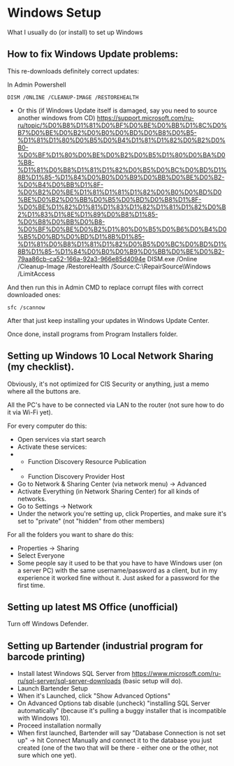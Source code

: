 # Windows Setup
What I usually do (or install) to set up Windows

## How to fix Windows Update problems:
This re-downloads definitely correct updates:

In Admin Powershell
````
DISM /ONLINE /CLEANUP-IMAGE /RESTOREHEALTH
````

* Or this (if Windows Update itself is damaged, say you need to source another windows from CD) https://support.microsoft.com/ru-ru/topic/%D0%B8%D1%81%D0%BF%D0%BE%D0%BB%D1%8C%D0%B7%D0%BE%D0%B2%D0%B0%D0%BD%D0%B8%D0%B5-%D1%81%D1%80%D0%B5%D0%B4%D1%81%D1%82%D0%B2%D0%B0-%D0%BF%D1%80%D0%BE%D0%B2%D0%B5%D1%80%D0%BA%D0%B8-%D1%81%D0%B8%D1%81%D1%82%D0%B5%D0%BC%D0%BD%D1%8B%D1%85-%D1%84%D0%B0%D0%B9%D0%BB%D0%BE%D0%B2-%D0%B4%D0%BB%D1%8F-%D0%B2%D0%BE%D1%81%D1%81%D1%82%D0%B0%D0%BD%D0%BE%D0%B2%D0%BB%D0%B5%D0%BD%D0%B8%D1%8F-%D0%BE%D1%82%D1%81%D1%83%D1%82%D1%81%D1%82%D0%B2%D1%83%D1%8E%D1%89%D0%B8%D1%85-%D0%B8%D0%BB%D0%B8-%D0%BF%D0%BE%D0%B2%D1%80%D0%B5%D0%B6%D0%B4%D0%B5%D0%BD%D0%BD%D1%8B%D1%85-%D1%81%D0%B8%D1%81%D1%82%D0%B5%D0%BC%D0%BD%D1%8B%D1%85-%D1%84%D0%B0%D0%B9%D0%BB%D0%BE%D0%B2-79aa86cb-ca52-166a-92a3-966e85d4094e
DISM.exe /Online /Cleanup-Image /RestoreHealth /Source:C:\RepairSource\Windows /LimitAccess 

And then run this in Admin CMD to replace corrupt files with correct downloaded ones:
````
sfc /scannow
````

After that just keep installing your updates in Windows Update Center.

Once done, install programs from Program Installers folder.

## Setting up Windows 10 Local Network Sharing (my checklist).

Obviously, it's not optimized for CIS Security or anything, just a memo where all the buttons are.

All the PC's have to be connected via LAN to the router (not sure how to do it via Wi-Fi yet).

For every computer do this:
- Open services via start search
- Activate these services:
- - Function Discovery Resource Publication
- - Function Discovery Provider Host
- Go to Network & Sharing Center (via network menu) -> Advanced 
- Activate Everything (in Network Sharing Center) for all kinds of networks.
- Go to Settings -> Network 
- Under the network you're setting up, click Properties, and make sure it's set to "private" (not "hidden" from other members)

For all the folders you want to share do this:
- Properties -> Sharing
- Select Everyone
- Some people say it used to be that you have to have Windows user (on a server PC) with the same username/password as a client, but in my experience it worked fine without it. Just asked for a password for the first time.

## Setting up latest MS Office (unofficial)
Turn off Windows Defender.

## Setting up Bartender (industrial program for barcode printing)
- Install latest Windows SQL Server from https://www.microsoft.com/ru-ru/sql-server/sql-server-downloads (basic setup will do).
- Launch Bartender Setup
- When it's Launched, click "Show Advanced Options"
- On Advanced Options tab disable (uncheck) "installing SQL Server automatically" (because it's pulling a buggy installer that is incompatible with Windows 10).
- Proceed installation normally
- When first launched, Bartender will say "Database Connection is not set up" -> hit Connect Manually and connect it to the database you just created (one of the two that will be there - either one or the other, not sure which one yet).
